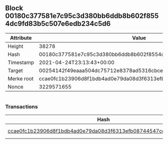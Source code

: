 ## Block 00180c377581e7c95c3d380bb6ddb8b602f8554dc9fd83b5c507e6edb234c5d6

Attribute | Value
--- | ---
Height | 38278
Hash | 00180c377581e7c95c3d380bb6ddb8b602f8554dc9fd83b5c507e6edb234c5d6
Timestamp | 2021-04-24T23:13:43+00:00
Target | 00254142f49eaaa504dc75712e8378ad5316cbcead634704b3734b6271167cc4
Merke root | ccae0fc1b23906d8f1bdb4ad0e79da08d3f6313efb08744547cd094f8ef14fb5
Nonce | 3229571655

```

```

### Transactions

Hash | Amount
--- | ---
[ccae0fc1b23906d8f1bdb4ad0e79da08d3f6313efb08744547cd094f8ef14fb5](ccae0fc1b23906d8f1bdb4ad0e79da08d3f6313efb08744547cd094f8ef14fb5.md) | 10.00000000 SKEPTI 
